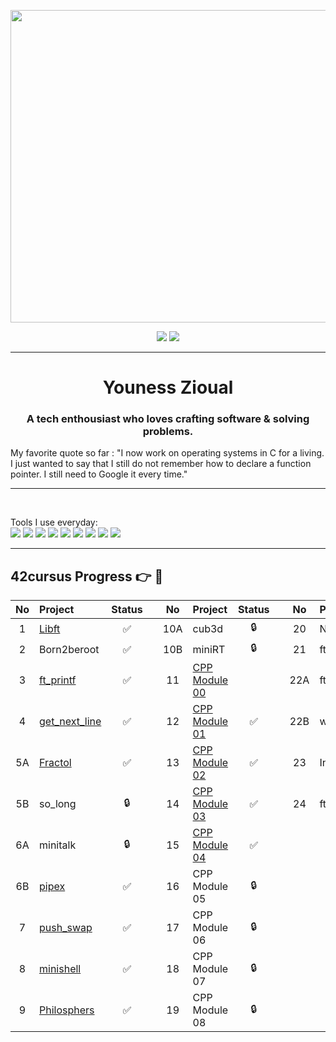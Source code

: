 <p align="center">
<img width ="1080" height="500" src="https://media4.giphy.com/media/v1.Y2lkPTc5MGI3NjExeDQ1czVoOWptMWFsNDVhYmk5ajFsaTQxa2p4cm5vcjllaDltaGRycyZlcD12MV9pbnRlcm5hbF9naWZfYnlfaWQmY3Q9Zw/V4NSR1NG2p0KeJJyr5/giphy.webp"
</p>
<div align="center">
<p>
  <img src="https://github-readme-stats.vercel.app/api?username=uness7&show_icons=true&hide_border=false&line_height=20&title_color=2d5ded&show_owner=true"/>
  <img src="https://github-readme-stats.vercel.app/api/top-langs/?username=uness7&layout=compact" />
</p>
</div>

-----------------------------------------------------------------------------------------------------------------

<h1 align="center">  
  Youness Zioual  
  <br />
  <h3 align="center">
    A tech enthousiast who loves crafting software & solving problems.
  </h3>
  <p>
    My favorite quote so far : "I now work on operating systems in C for a living. I just wanted to say that I still do not remember how to declare a function pointer. I still need to Google it every time."
  </p>
</h1>

-----------------------------------------------------------------------------------------------------------------

<br />
<p>
  Tools I use everyday: 
  <br>
<img src="https://img.shields.io/static/v1?label=&message=Git&color=F05032&logo=Git&logoColor=white&style=flat-square">
<img src="https://img.shields.io/static/v1?label=&message=Ubuntu&color=E95420&logo=Ubuntu&logoColor=white&style=flat-square">
<img src="https://img.shields.io/static/v1?label=&message=Vim/Spacevim&color=019733&logo=Vim&logoColor=white&style=flat-square">
<img src="https://img.shields.io/static/v1?label=&message=Postman&color=FF6C37&logo=Postman&logoColor=white&style=flat-square">  
<img src="https://img.shields.io/static/v1?label=&message=Typescript&color=2F74C0&logo=Typescript&logoColor=white&style=flat-square">
<img src="https://img.shields.io/static/v1?label=&message=Bash&color=4EAA25&logo=GNU%20Bash&logoColor=white&style=flat-square">
<img src="https://img.shields.io/static/v1?label=&message=Sass&color=CC6699&logo=Sass&logoColor=white&style=flat-square">
<img src="https://img.shields.io/static/v1?label=&message=Bootstrap&color=7952B3&logo=Bootstrap&logoColor=white&style=flat-square">
<img src="https://img.shields.io/static/v1?label=&message=Postgresql&color=4169E1&logo=PostgreSQL&logoColor=white&style=flat-square">
</p>

-----------------------------------------------------------------------------------------------------------------



## 42cursus Progress 👉 📂

| No  | Project                                     | Status |   | No  | Project                                   | Status |   | No  | Project                        | Status |
| :-: | :------------------------------------------ | :----: | - | :-: | :---------------------------------------- | :----: | - | :-: | :----------------------------- | :----: |
| 1   | [Libft](https://github.com/uness7/libft)        | ✅     |   | 10A | cub3d                                      | 🔒     |   | 20  | NetPractice                    | ✅       |
| 2   | Born2beroot                                 | ✅     |   | 10B | miniRT                                     | 🔒     |   | 21  | ft_containers                  | X     |
| 3   | [ft_printf](https://github.com/uness7/ft_printf)  | ✅     |   | 11  | [CPP Module 00](https://github.com/uness7/42-cpp-pool)                              |        |   | 22A | ft_irc                         | 🔒      |
| 4   | [get_next_line](https://github.com/uness7/GNL2)| ✅     |   | 12  | [CPP Module 01](https://github.com/uness7/42-cpp-pool)                          | ✅      |   | 22B | webserv                        | 🔒      |
| 5A  | [Fractol](https://github.com/uness7/fractol)                                         | ✅     |   | 13  | [CPP Module 02](https://github.com/uness7/42-cpp-pool)                                | ✅     |   | 23  | Inception                      | 🔒      |
| 5B  |  so_long       |   🔒    |   | 14  | [CPP Module 03](https://github.com/uness7/42-cpp-pool)                              | ✅      |   | 24  | ft_transcendence               | 🔒      |
| 6A  |  minitalk                                  | 🔒     |   | 15  | [CPP Module 04](https://github.com/uness7/42-cpp-pool)                              |   ✅    |   |     |                                |         |
 | 6B  |  [pipex](https://github.com/uness7/pipex-42)           |   ✅ |   | 16  | CPP Module 05                              | 🔒     |   |     |                                |         |
| 7   |  [push_swap](https://github.com/uness7/push_swap)                                 | ✅     |   | 17  | CPP Module 06                              | 🔒     |   |     |                                |         |
| 8   |  [minishell](https://github.com/uness7/minishell)                                  | ✅     |   | 18  | CPP Module 07                              | 🔒     |   |     |                                |         |
 | 9   |  [Philosphers](https://github.com/uness7/philo)    |✅|              | 19  | CPP Module 08                              | 🔒     |   |     |                       |        |<hr>

